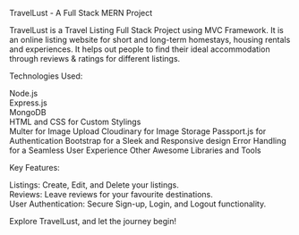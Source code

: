 TravelLust - A Full Stack MERN Project

TravelLust is a Travel Listing Full Stack Project using MVC Framework. It is an online listing website for short and
long-term homestays, housing rentals and experiences.
It helps out people to find their ideal accommodation through reviews & ratings for different listings.

Technologies Used:

Node.js      
Express.js     
MongoDB       
HTML and CSS for Custom Stylings     
Multer for Image Upload
Cloudinary for Image Storage
Passport.js for Authentication
Bootstrap for a Sleek and Responsive design
Error Handling for a Seamless User Experience
Other Awesome Libraries and Tools

Key Features:

Listings: Create, Edit, and Delete your listings.    
Reviews: Leave reviews for your favourite destinations.    
User Authentication: Secure Sign-up, Login, and Logout functionality.

Explore TravelLust, and let the journey begin! 
